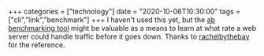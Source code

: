 +++
categories = ["technology"]
date = "2020-10-06T10:30:00"
tags = ["cli","link","benchmark"]
+++
I haven't used this yet, but the [ab benchmarking tool](https://httpd.apache.org/docs/2.4/programs/ab.html) might be valuable as a means to learn at what rate a web server could handle traffic before it goes down. Thanks to [rachelbythebay](https://rachelbythebay.com/w/2020/03/10/rps/) for the reference.
